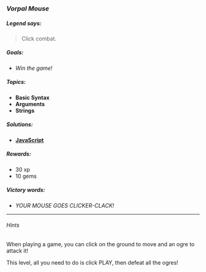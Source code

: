 ### _Vorpal Mouse_

##### _Legend says:_
> Click combat.

##### _Goals:_
+ _Win the game!_

##### _Topics:_
+ **Basic Syntax**
+ **Arguments**
+ **Strings**

##### _Solutions:_
+ **[JavaScript](vorpalMouse.js)**

##### _Rewards:_
+ 30 xp
+ 10 gems

##### _Victory words:_
+ _YOUR MOUSE GOES CLICKER-CLACK!_

___

###### _Hints_

When playing a game, you can click on the ground to move and an ogre to attack it!

This level, all you need to do is click PLAY, then defeat all the ogres!
